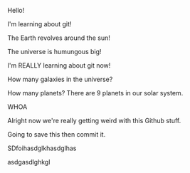 Hello!

I'm learning about git!

The Earth revolves around the sun!

The universe is humungous big!

I'm REALLY learning about git now!

How many galaxies in the universe?

How many planets? There are 9 planets in our solar system.

WHOA

Alright now we're really getting weird with this Github stuff.

Going to save this then commit it.

SDfoihasdglkhasdglhas

asdgasdlghkgl
